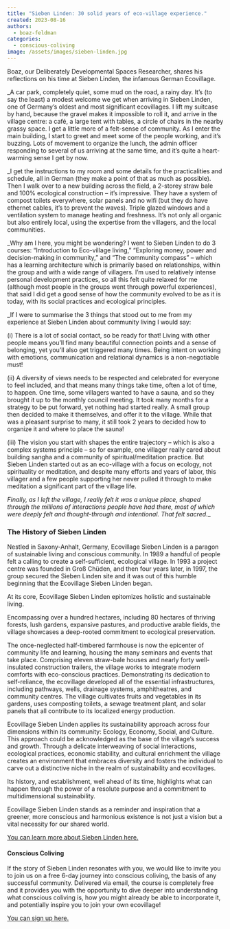 ```yaml
---
title: "Sieben Linden: 30 solid years of eco-village experience."
created: 2023-08-16
authors: 
  - boaz-feldman
categories: 
  - conscious-coliving
image: /assets/images/sieben-linden.jpg
---
```


Boaz, our Deliberately Developmental Spaces Researcher, shares his reflections on his time at Sieben Linden, the infamous German Ecovillage.

_A car park, completely quiet, some mud on the road, a rainy day. It’s (to say the least) a modest welcome we get when arriving in Sieben Linden, one of Germany’s oldest and most significant ecovillages. I lift my suitcase by hand, because the gravel makes it impossible to roll it, and arrive in the village centre: a café, a large tent with tables, a circle of chairs in the nearby grassy space. I get a little more of a felt-sense of community. As I enter the main building, I start to greet and meet some of the people working, and it’s buzzing. Lots of movement to organize the lunch, the admin officer responding to several of us arriving at the same time, and it’s quite a heart-warming sense I get by now.

_I get the instructions to my room and some details for the practicalities and schedule, all in German (they make a point of that as much as possible). Then I walk over to a new building across the field, a 2-storey straw bale and 100% ecological construction – it’s impressive. They have a system of compost toilets everywhere, solar panels and no wifi (but they do have ethernet cables, it’s to prevent the waves). Triple glazed windows and a ventilation system to manage heating and freshness. It’s not only all organic but also entirely local, using the expertise from the villagers, and the local communities.

_Why am I here, you might be wondering? I went to Sieben Linden to do 3 courses: “Introduction to Eco-village living,” “Exploring money, power and decision-making in community,” and “The community compass” – which has a learning architecture which is primarily based on relationships, within the group and with a wide range of villagers. I’m used to relatively intense personal development practices, so all this felt quite relaxed for me (although most people in the groups went through powerful experiences), that said I did get a good sense of how the community evolved to be as it is today, with its social practices and ecological principles. 

_If I were to summarise the 3 things that stood out to me from my experience at Sieben Linden about community living I would say:

(i) There is a lot of social contact, so be ready for that! Living with other people means you’ll find many beautiful connection points and a sense of belonging, yet you’ll also get triggered many times. Being intent on working with emotions, communication and relational dynamics is a non-negotiable must!

(ii) A diversity of views needs to be respected and celebrated for everyone to feel included, and that means many things take time, often a lot of time, to happen. One time, some villagers wanted to have a sauna, and so they brought it up to the monthly council meeting. It took many months for a strategy to be put forward, yet nothing had started really. A small group then decided to make it themselves, and offer it to the village. While that was a pleasant surprise to many, it still took 2 years to decided how to organize it and where to place the sauna!

(iii) The vision you start with shapes the entire trajectory – which is also a complex systems principle – so for example, one villager really cared about building sangha and a community of spiritual/meditation practice. But Sieben Linden started out as an eco-village with a focus on ecology, not spirituality or meditation, and despite many efforts and years of labor, this villager and a few people supporting her never pulled it through to make meditation a significant part of the village life.

_Finally, as I left the village, I really felt it was a unique place, shaped through the millions of interactions people have had there, most of which were deeply felt and thought-through and intentional. That felt sacred.__

### The History of Sieben Linden

Nestled in Saxony-Anhalt, Germany, Ecovillage Sieben Linden is a paragon of sustainable living and conscious community. In 1989 a handful of people felt a calling to create a self-sufficient, ecological village. In 1993 a project centre was founded in Groß Chüden, and then four years later, in 1997, the group secured the Sieben Linden site and it was out of this humble beginning that the Ecovillage Sieben Linden began.

At its core, Ecovillage Sieben Linden epitomizes holistic and sustainable living. 

Encompassing over a hundred hectares, including 80 hectares of thriving forests, lush gardens, expansive pastures, and productive arable fields, the village showcases a deep-rooted commitment to ecological preservation.

The once-neglected half-timbered farmhouse is now the epicenter of community life and learning, housing the many seminars and events that take place. Comprising eleven straw-bale houses and nearly forty well-insulated construction trailers, the village works to integrate modern comforts with eco-conscious practices. Demonstrating its dedication to self-reliance, the ecovillage developed all of the essential infrastructures, including pathways, wells, drainage systems, amphitheatres, and community centres. The village cultivates fruits and vegetables in its gardens, uses composting toilets, a sewage treatment plant, and solar panels that all contribute to its localized energy production. 

Ecovillage Sieben Linden applies its sustainability approach across four dimensions within its community: Ecology, Economy, Social, and Culture. This approach could be acknowledged as the base of the village’s success and growth. Through a delicate interweaving of social interactions, ecological practices, economic stability, and cultural enrichment the village creates an environment that embraces diversity and fosters the individual to carve out a distinctive niche in the realm of sustainability and ecovillages. 

Its history, and establishment, well ahead of its time, highlights what can happen through the power of a resolute purpose and a commitment to multidimensional sustainability. 

Ecovillage Sieben Linden stands as a reminder and inspiration that a greener, more conscious and harmonious existence is not just a vision but a vital necessity for our shared world.

[You can learn more about Sieben Linden here.](https://lernort.siebenlinden.org/en/)

#### Conscious Coliving
If the story of Sieben Linden resonates with you, we would like to invite you to join us on a free 6-day journey into conscious coliving, the basis of any successful community. Delivered via email, the course is completely free and it provides you with the opportunity to dive deeper into understanding what conscious coliving is, how you might already be able to incorporate it, and potentially inspire you to join your own ecovillage! 

[You can sign up here.](https://lifeitself.org/conscious-coliving-course) 